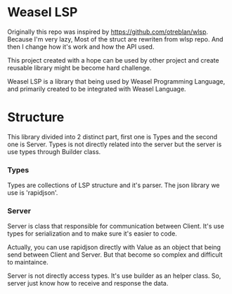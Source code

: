 # Weasel LSP

Originally this repo was inspired by https://github.com/otreblan/wlsp. Because I'm very lazy, Most of the struct are rewriten from wlsp repo. And then I change how it's work and how the API used.

This project created with a hope can be used by other project and create reusable library might be become hard challenge.

Weasel LSP is a library that being used by Weasel Programming Language, and primarily created to be integrated with Weasel Language.

# Structure

This library divided into 2 distinct part, first one is Types and the second one is Server. Types is not directly related into the server but the server is use types through Builder class.

### Types

Types are collections of LSP structure and it's parser. The json library we use is 'rapidjson'.

### Server

Server is class that responsible for communication between Client. It's use types for serialization and to make sure it's easier to code.

Actually, you can use rapidjson directly with Value as an object that being send between Client and Server. But that become so complex and difficult to maintaince.

Server is not directly access types. It's use builder as an helper class. So, server just know how to receive and response the data.
